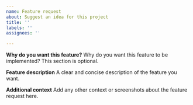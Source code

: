```yaml
---
name: Feature request
about: Suggest an idea for this project
title: ''
labels: ''
assignees: ''

---
```


**Why do you want this feature?**
Why do you want this feature to be implemented? This section is optional.

**Feature description**
A clear and concise description of the feature you want.

**Additional context**
Add any other context or screenshots about the feature request here.
